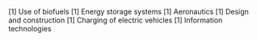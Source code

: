 [1] Use of biofuels
[1] Energy storage systems
[1] Aeronautics
[1] Design and construction
[1] Charging of electric vehicles
[1] Information technologies